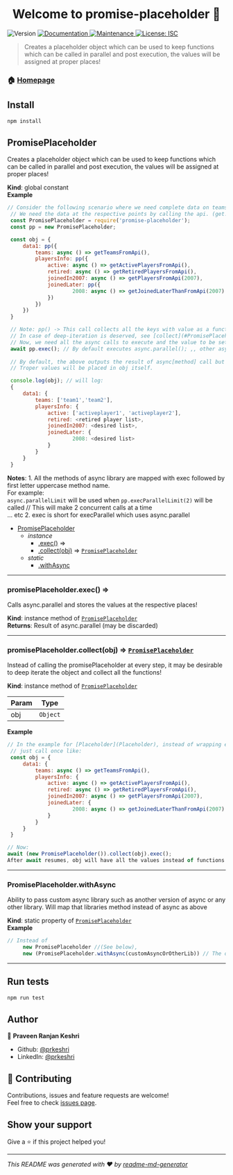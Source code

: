 <h1 align="center">Welcome to promise-placeholder 👋</h1>
<p>
  <img alt="Version" src="https://img.shields.io/badge/version-1.2.1-blue.svg?cacheSeconds=2592000" />
  <a href="https://github.com/prkeshri/node-promise-placeholder#readme" target="_blank">
    <img alt="Documentation" src="https://img.shields.io/badge/documentation-yes-brightgreen.svg" />
  </a>
  <a href="https://github.com/prkeshri/node-promise-placeholder/graphs/commit-activity" target="_blank">
    <img alt="Maintenance" src="https://img.shields.io/badge/Maintained%3F-yes-green.svg" />
  </a>
  <a href="#" target="_blank">
    <img alt="License: ISC" src="https://img.shields.io/github/license/prkeshri/promise-placeholder" />
  </a>
</p>

> Creates a placeholder object which can be used to keep functions which can be called in parallel and post execution, the values will be assigned at proper places!

### 🏠 [Homepage](https://github.com/prkeshri/node-promise-placeholder#readme)

## Install

```sh
npm install
```
<a name="PromisePlaceholder"></a>

## PromisePlaceholder
Creates a placeholder object which can be used to keep functions which can be called in parallel and post execution, the values will be assigned at proper places!

**Kind**: global constant  
**Example**  
```js
// Consider the following scenario where we need complete data on teams.
 // We need the data at the respective points by calling the api. (get...FromApi are async functions that make http call to some server which outputs the desired array!)
 const PromisePlaceholder = require('promise-placeholder');
 const pp = new PromisePlaceholder;

 const obj = {
     data1: pp({
         teams: async () => getTeamsFromApi(),
         playersInfo: pp({
             active: async () => getActivePlayersFromApi(),
             retired: async () => getRetiredPlayersFromApi(),
             joinedIn2007: async () => getPlayersFromApi(2007),
             joinedLater: pp({
                     2008: async () => getJoinedLaterThanFromApi(2007)
             })
         })
     })
 }

 // Note: pp() -> This call collects all the keys with value as a function in the object. It DOES NOT iterate deep, that's the reason pp() is should be called on every object which has a function value in any key which should be included in a parallel call.
 // In case of deep-iteration is deserved, see [collect](#PromisePlaceholder+collect)
 // Now, we need all the async calls to execute and the value to be set at the respective places.
 await pp.exec(); // By default executes async.parallel(); ,, other async.method can be used as an uppercase version (Example below)
 
 // By default, the above outputs the result of async[method] call but this will ideally not be required and can be ignored! 
 // Troper values will be placed in obj itself.

 console.log(obj); // will log:
 {
     data1: {
         teams: ['team1','team2'],
         playersInfo: {
             active: ['activeplayer1', 'activeplayer2'],
             retired: <retired player list>,
             joinedIn2007: <desired list>,
             joinedLater: {
                     2008: <desired list>
             }
         }
     }
 }
```
**Notes**: 1. All the methods of async library are mapped with exec followed by first letter uppercase method name. <br/>
   For example: <br/>
   ```async.parallelLimit``` will be used when ```pp.execParallelLimit(2)``` will be called // This will make 2 concurrent calls at a time <br/>
   ... etc
   2. exec is short for execParallel which uses async.parallel <br/>  

* [PromisePlaceholder](#PromisePlaceholder)
    * _instance_
        * [.exec()](#PromisePlaceholder+exec) ⇒
        * [.collect(obj)](#PromisePlaceholder+collect) ⇒ [<code>PromisePlaceholder</code>](#PromisePlaceholder)
    * _static_
        * [.withAsync](#PromisePlaceholder.withAsync)


* * *

<a name="PromisePlaceholder+exec"></a>

### promisePlaceholder.exec() ⇒
Calls async.parallel and stores the values at the respective places!

**Kind**: instance method of [<code>PromisePlaceholder</code>](#PromisePlaceholder)  
**Returns**: Result of async.parallel (may be discarded)  

* * *

<a name="PromisePlaceholder+collect"></a>

### promisePlaceholder.collect(obj) ⇒ [<code>PromisePlaceholder</code>](#PromisePlaceholder)
Instead of calling the promisePlaceholder at every step, it may be desirable to deep iterate the object and collect all the functions!

**Kind**: instance method of [<code>PromisePlaceholder</code>](#PromisePlaceholder)  

| Param | Type |
| --- | --- |
| obj | <code>Object</code> | 

**Example**  
```js
// In the example for [Placeholder](Placeholder), instead of wrapping every object having a promise inside a pp() call,
 // just call once like:
 const obj = {
     data1: {
         teams: async () => getTeamsFromApi(),
         playersInfo: {
             active: async () => getActivePlayersFromApi(),
             retired: async () => getRetiredPlayersFromApi(),
             joinedIn2007: async () => getPlayersFromApi(2007),
             joinedLater: {
                     2008: async () => getJoinedLaterThanFromApi(2007)
             }
         }
     }
 }

// Now:
await (new PromisePlaceholder()).collect(obj).exec();
After await resumes, obj will have all the values instead of functions! 
```

* * *

<a name="PromisePlaceholder.withAsync"></a>

### PromisePlaceholder.withAsync
Ability to pass custom async library such as another version of async or any other library.
 Will map that libraries method instead of async as above

**Kind**: static property of [<code>PromisePlaceholder</code>](#PromisePlaceholder)  
**Example**  
```js
// Instead of 
     new PromisePlaceholder //(See below),
     new (PromisePlaceholder.withAsync(customAsyncOrOtherLib)) // The outer brackets are necessary
```

* * *

## Run tests

```sh
npm run test
```

## Author

👤 **Praveen Ranjan Keshri**

* Github: [@prkeshri](https://github.com/prkeshri)
* LinkedIn: [@prkeshri](https://linkedin.com/in/prkeshri)

## 🤝 Contributing

Contributions, issues and feature requests are welcome!<br />Feel free to check [issues page](https://github.com/prkeshri/node-promise-placeholder/issues). 

## Show your support

Give a ⭐️ if this project helped you!

***
_This README was generated with ❤️ by [readme-md-generator](https://github.com/kefranabg/readme-md-generator)_